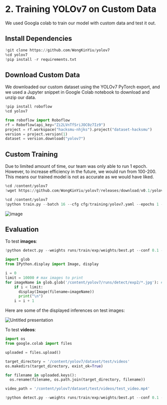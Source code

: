 # 2. Training YOLOv7 on Custom Data
We used Googla colab to train our model with custom data and test it out.
## Install Dependencies
```python
!git clone https://github.com/WongKinYiu/yolov7
%cd yolov7
!pip install -r requirements.txt
```
## Download Custom Data
We downloaded our custom dataset using the YOLOv7 PyTorch export, and we used a Jupyter snippet in Google Colab notebook to download and unzip our data.
```python
!pip install roboflow
%cd yolov7

from roboflow import Roboflow
rf = Roboflow(api_key="Zi2LVnTfSriJOC0z7Iz9")
project = rf.workspace("hacksmu-nhjks").project("dataset-hacksmu")
version = project.version(1)
dataset = version.download("yolov7")
```
## Custom Training
Due to limited amount of time, our team was only able to run 1 epoch. However, to increase efficiency in the future, we would run from 100-200. This means our trained model is not as accurate as we would have liked.
```python
%cd /content/yolov7
!wget https://github.com/WongKinYiu/yolov7/releases/download/v0.1/yolov7_training.pt
```
```python
%cd /content/yolov7
!python train.py --batch 16 --cfg cfg/training/yolov7.yaml --epochs 1 --data {dataset.location}/data.yaml --weights 'yolov7_training.pt' --device 0
```
![image](https://github.com/user-attachments/assets/334a5fa5-d39d-40d6-92a2-979d0e8c2f54)
## Evaluation
To test **images**:
```python
!python detect.py --weights runs/train/exp/weights/best.pt --conf 0.1 --source {dataset.location}/test/images

import glob
from IPython.display import Image, display

i = 0
limit = 10000 # max images to print
for imageName in glob.glob('/content/yolov7/runs/detect/exp2/*.jpg'): #assuming JPG
    if i < limit:
      display(Image(filename=imageName))
      print("\n")
    i = i + 1
```
Here are some of the displayed inferences on test images:

![Untitled presentation](https://github.com/user-attachments/assets/383a5d0c-1f50-429f-97b0-ca47fb8be5fa)

To test **videos**:
``` python
import os
from google.colab import files

uploaded = files.upload()

target_directory = '/content/yolov7/dataset/test/videos'
os.makedirs(target_directory, exist_ok=True)

for filename in uploaded.keys():
  os.rename(filename, os.path.join(target_directory, filename))

video_path = '/content/yolov7/dataset/test/videos/test_video.mp4'

!python detect.py --weights runs/train/exp/weights/best.pt --conf 0.1 --source /content/yolov7/dataset/test/videos
```
